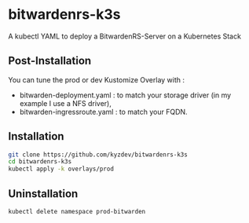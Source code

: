 # bitwardenrs-k3s

A kubectl YAML to deploy a BitwardenRS-Server on a Kubernetes Stack

## Post-Installation

You can tune the prod or dev Kustomize Overlay with :
- bitwarden-deployment.yaml : to match your storage driver (in my example I use a NFS driver),
- bitwarden-ingressroute.yaml : to match your FQDN.

## Installation 

```bash
git clone https://github.com/kyzdev/bitwardenrs-k3s
cd bitwardenrs-k3s
kubectl apply -k overlays/prod
```
## Uninstallation

```bash
kubectl delete namespace prod-bitwarden
```


